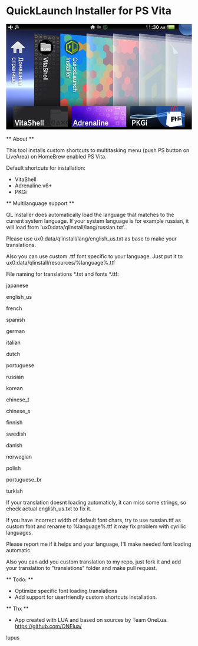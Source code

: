# QuickLaunch Installer for PS Vita

![header](quicklaunch_preview.jpg)

** About **

This tool installs custom shortcuts to multitasking menu (push PS button on LiveArea) on HomeBrew enabled PS Vita.

Default shortcuts for installation:
- VitaShell
- Adrenaline v6+
- PKGi

** Multilanguage support **

QL installer does automatically load the language that matches to the current system language. If your system language is for example russian, it will load from 'ux0:data/qlinstall/lang/russian.txt'.

Please use ux0:data/qlinstall/lang/english_us.txt as base to make your translations.

Also you can use custom .ttf font specific to your language. Just put it to ux0:data/qlinstall/resources/%language%.ttf

File naming for translations *.txt and fonts *.ttf:

japanese

english_us

french

spanish

german

italian

dutch

portuguese

russian

korean

chinese_t

chinese_s

finnish

swedish

danish

norwegian

polish

portuguese_br

turkish

If your translation doesnt loading automaticly, it can miss some strings, so check actual english_us.txt to fix it.

If you have incorrect width of default font chars, try to use russian.ttf as custom font and rename to %language%.ttf it may fix problem with cyrillic languages.

Please report me if it helps and your language, I'll make needed font loading automatic.

Also you can add you custom translation to my repo, just fork it and add your translation to "translations" folder and make pull request.

** Todo: **

- Optimize specific font loading translations 
- Add support for userfriendly custom shortcuts installation.

** Thx **

- App created with LUA and based on sources by Team OneLua. https://github.com/ONElua/

lupus
